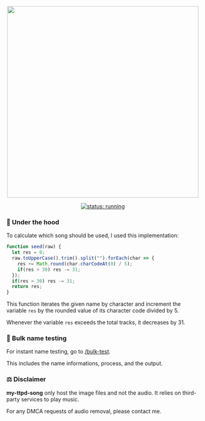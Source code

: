 <p align="center"><a href="https://bit.ly/my-ttpd-song">
  <picture>
    <source media="(prefers-color-scheme: dark)" srcset="https://my-ttpd-song.vercel.app/img/anthology.jpg" width="500">
    <img alt="" src="https://my-ttpd-song.vercel.app/img/standard.png" width="500">
  </picture>
</a></p>

<p align="center"><a href="https://my-ttpd-song.vercel.app"><img src="https://img.shields.io/badge/status-running-blue?style=for-the-badge&logo=vercel&labelColor=black" alt="status: running"></a></p>

### :book: Under the hood

To calculate which song should be used, I used this implementation:

```js
function seed(raw) {
  let res = 0;
  raw.toUpperCase().trim().split("").forEach(char => {
    res += Math.round(char.charCodeAt(0) / 5);
    if(res > 30) res -= 31;
  });
  if(res > 30) res -= 31;
  return res;
}
```

This function iterates the given name by character and increment the variable `res` by the rounded value of its character code divided by 5.

Whenever the variable `res` exceeds the total tracks, it decreases by 31.

### :test_tube: Bulk name testing
For instant name testing, go to [/bulk-test](https://my-ttpd-song.vercel.app/bulk-test).

This includes the name informations, process, and the output.

### :balance_scale: Disclaimer
**my-ttpd-song** only host the image files and not the audio. It  relies on third-party services to play music.

For any DMCA requests of audio removal, please contact me.
